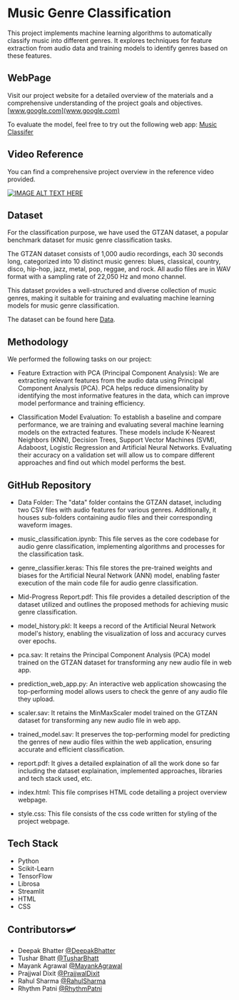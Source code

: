 
# Music Genre Classification

This project implements machine learning algorithms to automatically classify music into different genres. It explores techniques for feature extraction from audio data and training models to identify genres based on these features.


## WebPage

Visit our project website for a detailed overview of the materials and a comprehensive understanding of the project goals and objectives.
[www.google.com](www.google.com)

To evaluate the model, feel free to try out the following web app:
[Music Classifer](https://musicclassifier.streamlit.app/)
## Video Reference

You can find a comprehensive project overview in the reference video provided.

[![IMAGE ALT TEXT HERE](https://img.youtube.com/vi/QeqPgnr5Q2U/0.jpg)](https://youtu.be/QeqPgnr5Q2U)
## Dataset

For the classification purpose, we have used the GTZAN dataset, a popular benchmark dataset for music genre classification tasks.

The GTZAN dataset consists of 1,000 audio recordings, each 30 seconds long, categorized into 10 distinct music genres: blues, classical, country, disco, hip-hop, jazz, metal, pop, reggae, and rock. All audio files are in WAV format with a sampling rate of 22,050 Hz and mono channel.

This dataset provides a well-structured and diverse collection of music genres, making it suitable for training and evaluating machine learning models for music genre classification.

The dataset can be found here [Data](https://github.com/crgoku7/MusicGenreClassification/tree/main/Data).
## Methodology

We performed the following tasks on our project:
- Feature Extraction with PCA (Principal Component Analysis): We are extracting relevant features from the audio data using Principal Component Analysis (PCA). PCA helps reduce dimensionality by identifying the most informative features in the data, which can improve model performance and training efficiency.

- Classification Model Evaluation: To establish a baseline and compare performance, we are training and evaluating several machine learning models on the extracted features. These models include K-Nearest Neighbors (KNN), Decision Trees, Support Vector Machines (SVM), Adaboost, Logistic Regression and Artificial Neural Networks. Evaluating their accuracy on a validation set will allow us to compare different approaches and find out which model performs the best.
## GitHub Repository

- Data Folder: The "data" folder contains the GTZAN dataset, including two CSV files with audio features for various genres. Additionally, it houses sub-folders containing audio files and their corresponding waveform images.

- music_classification.ipynb: This file serves as the core codebase for audio genre classification, implementing algorithms and processes for the classification task.

- genre_classifier.keras: This file stores the pre-trained weights and biases for the Artificial Neural Network (ANN) model, enabling faster execution of the main code file for audio genre classification.

- Mid-Progress Report.pdf: This file provides a detailed description of the dataset utilized and outlines the proposed methods for achieving music genre classification.

- model_history.pkl: It keeps a record of the Artificial Neural Network model's history, enabling the visualization of loss and accuracy curves over epochs.

- pca.sav: It retains the Principal Component Analysis (PCA) model trained on the GTZAN dataset for transforming any new audio file in web app.

- prediction_web_app.py: An interactive web application showcasing the top-performing model allows users to check the genre of any audio file they upload.

- scaler.sav: It retains the MinMaxScaler model trained on the GTZAN dataset for transforming any new audio file in web app.

- trained_model.sav: It preserves the top-performing model for predicting the genres of new audio files within the web application, ensuring accurate and efficient classification.

- report.pdf: It gives a detailed explaination of all the work done so far including the dataset explaination, implemented approaches, libraries and tech stack used, etc.

- index.html: This file comprises HTML code detailing a project overview webpage.

- style.css: This file consists of the css code written for styling of the project webpage.
## Tech Stack

- Python
- Scikit-Learn
- TensorFlow
- Librosa
- Streamlit
- HTML
- CSS
## Contributors🛩️

- Deepak Bhatter [@DeepakBhatter](https://www.linkedin.com/in/deepak-bhatter5512?lipi=urn%3Ali%3Apage%3Ad_flagship3_profile_view_base_contact_details%3BoCYT3PQmTJKYeWeOME6%2BdA%3D%3D)
- Tushar Bhatt [@TusharBhatt](https://www.linkedin.com/in/tushar-bhatt-6031a5253?lipi=urn%3Ali%3Apage%3Ad_flagship3_profile_view_base_contact_details%3BzitutbMqTRShyjk8F6UWAA%3D%3D)
- Mayank Agrawal [@MayankAgrawal](https://www.linkedin.com/in/mayank-agrawal-030436245?lipi=urn%3Ali%3Apage%3Ad_flagship3_profile_view_base_contact_details%3BWI5O3L9mSg25QSV5SmeBCQ%3D%3D)
- Prajjwal Dixit [@PrajjwalDixit](https://www.linkedin.com/in/prajjwal-dixit-713592289?lipi=urn%3Ali%3Apage%3Ad_flagship3_profile_view_base_contact_details%3BeFX0MtOKRI63FgKQtPUx2Q%3D%3D)
- Rahul Sharma [@RahulSharma](https://www.linkedin.com/in/rahul-sharma-8bb270259?lipi=urn%3Ali%3Apage%3Ad_flagship3_profile_view_base_contact_details%3BnrhobKq%2FQQi3eOf8lKuWdQ%3D%3D)
- Rhythm Patni [@RhythmPatni](https://www.linkedin.com/in/rhythm-patni-4a7562277?lipi=urn%3Ali%3Apage%3Ad_flagship3_profile_view_base_contact_details%3B6BkKYwfST5uRpiNdXVRmsA%3D%3D)